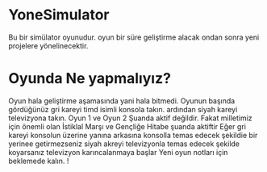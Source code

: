 # YoneSimulator
Bu bir simülator oyunudur. oyun bir süre geliştirme alacak ondan sonra yeni projelere yönelinecektir. 
# Oyunda Ne yapmalıyız?
Oyun hala geliştirme aşamasında yani hala bitmedi. Oyunun başında gördüğünüz gri kareyi timd isimli konsola takın.
ardından siyah kareyi televizyona takın. Oyun 1 ve Oyun 2 Şuanda aktif değildir. Fakat milletimiz için önemli olan İstiklal Marşı ve Gençliğe Hitabe şuanda aktiftir
Eğer gri kareyi konsolun üzerine yanına arkasına konsolla temas edecek şekildie bir yerinee getirmezseniz siyah akreyi televizyonla temas edecek şekilde koyarsanız televizyon
karıncalanmaya başlar Yeni oyun notları için beklemede kalın. !

